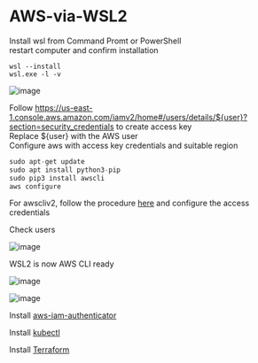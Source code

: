 # AWS-via-WSL2

Install wsl from Command Promt or PowerShell <br>
restart computer and confirm installation<br>
```
wsl --install
wsl.exe -l -v
```
![image](https://github.com/qaswarh/AWS-via-WSL2/assets/47313728/7f578c50-ec27-45b0-835d-ad841110a0cf)

Follow https://us-east-1.console.aws.amazon.com/iamv2/home#/users/details/${user}?section=security_credentials to create access key<br>
Replace ${user} with the AWS user<br>
Configure aws with access key credentials and suitable region<br>
```php
sudo apt-get update
sudo apt install python3-pip
sudo pip3 install awscli
aws configure
```
For awscliv2, follow the procedure [here](https://docs.aws.amazon.com/cli/latest/userguide/getting-started-install.html) and configure the access credentials

Check users<br>

![image](https://github.com/qaswarh/AWS-via-WSL2/assets/47313728/cfe07e67-9dab-462d-b0c8-eb9988b9763c)

WSL2 is now AWS CLI ready<br>

![image](https://github.com/qaswarh/AWS-via-WSL2/assets/47313728/1e10a2f0-aeef-44a2-af1b-ea18ff7cb114)

![image](https://github.com/qaswarh/AWS-via-WSL2/assets/47313728/872ad8db-ab7a-41c1-9328-4afadd8aa488)

Install [aws-iam-authenticator](https://docs.aws.amazon.com/eks/latest/userguide/install-aws-iam-authenticator.html)

Install [kubectl](https://kubernetes.io/docs/tasks/tools/install-kubectl-linux/)

Install [Terraform](https://developer.hashicorp.com/terraform/downloads?ajs_aid=cf16efbb-6de3-4e7e-88b8-1b2434d684d5&product_intent=terraform)
